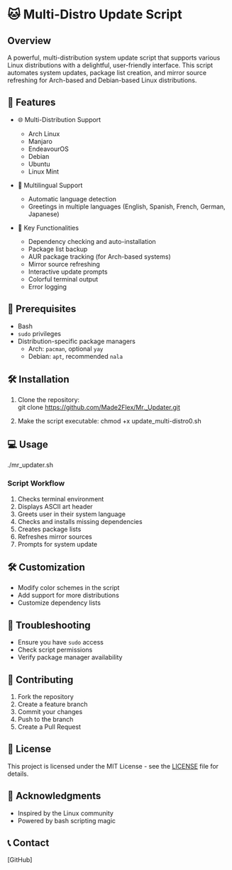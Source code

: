 # 🐱 Multi-Distro Update Script

## Overview

A powerful, multi-distribution system update script that supports various Linux distributions with a delightful, user-friendly interface. This script automates system updates, package list creation, and mirror source refreshing for Arch-based and Debian-based Linux distributions.

## 🌟 Features

- 🌐 Multi-Distribution Support
  - Arch Linux
  - Manjaro
  - EndeavourOS
  - Debian
  - Ubuntu
  - Linux Mint

- 🌈 Multilingual Support
  - Automatic language detection
  - Greetings in multiple languages (English, Spanish, French, German, Japanese)

- 🔧 Key Functionalities
  - Dependency checking and auto-installation
  - Package list backup
  - AUR package tracking (for Arch-based systems)
  - Mirror source refreshing
  - Interactive update prompts
  - Colorful terminal output
  - Error logging

## 🚀 Prerequisites

- Bash
- `sudo` privileges
- Distribution-specific package managers
  - Arch: `pacman`, optional `yay`
  - Debian: `apt`, recommended `nala`

## 🛠 Installation

1. Clone the repository:   
git clone https://github.com/Made2Flex/Mr._Updater.git

2. Make the script executable:
chmod +x update_multi-distro0.sh

## 💻 Usage
./mr_updater.sh

### Script Workflow
1. Checks terminal environment
2. Displays ASCII art header
3. Greets user in their system language
4. Checks and installs missing dependencies
5. Creates package lists
6. Refreshes mirror sources
7. Prompts for system update

## 🛠️ Customization

- Modify color schemes in the script
- Add support for more distributions
- Customize dependency lists

## 🐛 Troubleshooting

- Ensure you have `sudo` access
- Check script permissions
- Verify package manager availability

## 🤝 Contributing

1. Fork the repository
2. Create a feature branch
3. Commit your changes
4. Push to the branch
5. Create a Pull Request

## 📄 License

This project is licensed under the MIT License - see the [LICENSE](LICENSE) file for details.

## 🙌 Acknowledgments

- Inspired by the Linux community
- Powered by bash scripting magic

## 📞 Contact

[GitHub]

   
